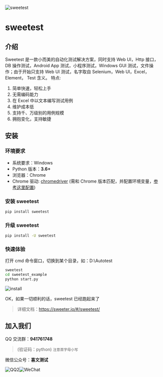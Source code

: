 ![sweetest](https://sweeter.io/docs/_media/sweeter.png)

# sweetest

## 介绍

Sweetest 是一款小而美的自动化测试解决方案，同时支持 Web UI，Http 接口，DB 操作测试，Android App 测试，小程序测试，Windows GUI 测试，文件操作；由于开始只支持 Web UI 测试，名字取自 Selenium，Web UI，Excel，Element， Test 含义。
特点:

1.  简单快速，轻松上手
2.  无需编码能力
3.  在 Excel 中以文本编写测试用例
4.  维护成本低
5.  支持千、万级别的用例规模
6.  拥抱变化，支持敏捷

## 安装

### 环境要求

- 系统要求：Windows
- Python 版本：**3.6+**
- 浏览器：Chrome
- Chrome 驱动: [chromedriver](https://npm.taobao.org/mirrors/chromedriver) (需和 Chrome 版本匹配，并配置环境变量，[参考这里配置](https://segmentfault.com/a/1190000013940356))

### 安装 sweetest

```bash
pip install sweetest
```

### 升级 sweetest

```bash
pip install -U sweetest
```

### 快速体验

打开 cmd 命令窗口，切换到某个目录，如：D:\\Autotest

```bash
sweetest
cd sweetest_example
python start.py
```

![install](https://sweeter.io/docs/_snapshot/install.png)

OK，如果一切顺利的话，sweetest 已经跑起来了

> 详细文档：https://sweeter.io/#/sweetest/

## 加入我们

QQ 交流群：**941761748**
> (验证码：python) <small>注意首字母小写</small>

微信公众号：**喜文测试**

![QQ2](https://sweeter.io/docs/_media/QQ.png)![WeChat](https://sweeter.io/docs/_media/WeChat.png)
